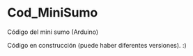 # Cod_MiniSumo
Código del mini sumo (Arduino)

Código en  construcción (puede haber diferentes versiones). 
:) 

